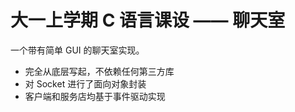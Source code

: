 # 大一上学期 C 语言课设 —— 聊天室

一个带有简单 GUI 的聊天室实现。

- 完全从底层写起，不依赖任何第三方库
- 对 Socket 进行了面向对象封装
- 客户端和服务店均基于事件驱动实现
